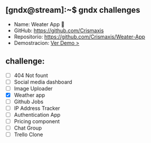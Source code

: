 ## [gndx@stream]:~$ gndx challenges

- Name: Weater App 🍁
- GitHub: https://github.com/Crismaxis
- Repositorio: https://github.com/Crismaxis/Weater-App
- Demostracion: [Ver Demo >](https://crismaxis.github.io/Weater-App/)

## challenge:
  - [ ] 404 Not fount
  - [ ] Social media dashboard
  - [ ] Image Uploader
  - [x] Weather app
  - [ ] Github Jobs
  - [ ] IP Address Tracker
  - [ ] Authentication App
  - [ ] Pricing component
  - [ ] Chat Group
  - [ ] Trello Clone
